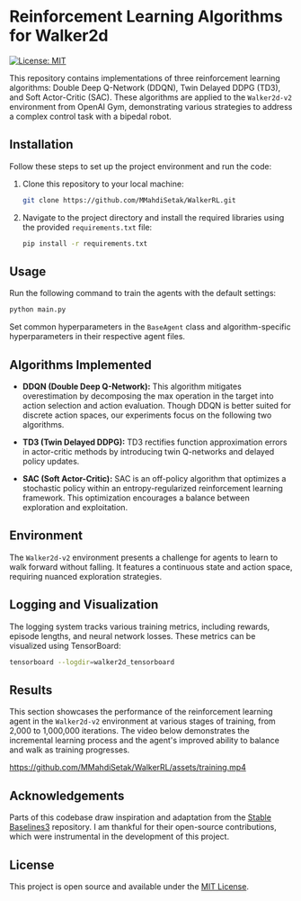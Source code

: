 # Reinforcement Learning Algorithms for Walker2d

[![License: MIT](https://img.shields.io/badge/License-MIT-yellow.svg)](https://github.com/MMahdiSetak/WalkerRL/blob/main/LICENSE)

This repository contains implementations of three reinforcement learning algorithms: Double Deep Q-Network (DDQN), Twin
Delayed DDPG (TD3), and Soft Actor-Critic (SAC). These algorithms are applied to the `Walker2d-v2` environment from
OpenAI Gym, demonstrating various strategies to address a complex control task with a bipedal robot.

## Installation

Follow these steps to set up the project environment and run the code:

1. Clone this repository to your local machine:
   ```bash
   git clone https://github.com/MMahdiSetak/WalkerRL.git
   ```

2. Navigate to the project directory and install the required libraries using the provided `requirements.txt` file:
   ```bash
   pip install -r requirements.txt
   ```

## Usage

Run the following command to train the agents with the default settings:

```bash
python main.py
```

Set common hyperparameters in the `BaseAgent` class and algorithm-specific hyperparameters in their respective agent
files.

## Algorithms Implemented

- **DDQN (Double Deep Q-Network):** This algorithm mitigates overestimation by decomposing the max operation in the
  target into action selection and action evaluation. Though DDQN is better suited for discrete action spaces, our
  experiments focus on the following two algorithms.

- **TD3 (Twin Delayed DDPG):** TD3 rectifies function approximation errors in actor-critic methods by introducing twin
  Q-networks and delayed policy updates.

- **SAC (Soft Actor-Critic):** SAC is an off-policy algorithm that optimizes a stochastic policy within an
  entropy-regularized reinforcement learning framework. This optimization encourages a balance between exploration and
  exploitation.

## Environment

The `Walker2d-v2` environment presents a challenge for agents to learn to walk forward without falling. It features a
continuous state and action space, requiring nuanced exploration strategies.

## Logging and Visualization

The logging system tracks various training metrics, including rewards, episode lengths, and neural network losses. These
metrics can be visualized using TensorBoard:

```bash
tensorboard --logdir=walker2d_tensorboard
```

## Results

This section showcases the performance of the reinforcement learning agent in the `Walker2d-v2` environment at various
stages of training, from 2,000 to 1,000,000 iterations. The video below demonstrates the incremental learning process
and the agent's improved ability to balance and walk as training progresses.

https://github.com/MMahdiSetak/WalkerRL/assets/training.mp4

## Acknowledgements

Parts of this codebase draw inspiration and adaptation from
the [Stable Baselines3](https://github.com/DLR-RM/stable-baselines3) repository. I am thankful for their open-source
contributions, which were instrumental in the development of this project.

## License

This project is open source and available under the [MIT License](LICENSE).